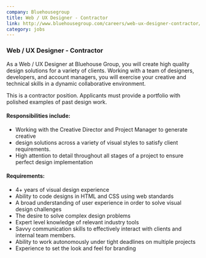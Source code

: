 ```yaml
---
company: Bluehousegroup
title: Web / UX Designer - Contractor
link: http://www.bluehousegroup.com/careers/web-ux-designer-contractor/
category: jobs
---
```



### Web / UX Designer - Contractor

As a Web / UX Designer at Bluehouse Group, you will create high quality design
solutions for a variety of clients. Working with a team of designers,
developers, and account managers, you will exercise your creative and
technical skills in a dynamic collaborative environment.

This is a contractor position. Applicants must provide a portfolio with
polished examples of past design work.

#### Responsibilities include:

* Working with the Creative Director and Project Manager to generate creative
* design solutions across a variety of visual styles to satisfy client requirements.
* High attention to detail throughout all stages of a project to ensure perfect design implementation

#### Requirements:

* 4+ years of visual design experience
* Ability to code designs in HTML and CSS using web standards
* A broad understanding of user experience in order to solve visual design challenges
* The desire to solve complex design problems
* Expert level knowledge of relevant industry tools
* Savvy communication skills to effectively interact with clients and internal team members.
* Ability to work autonomously under tight deadlines on multiple projects
* Experience to set the look and feel for branding
